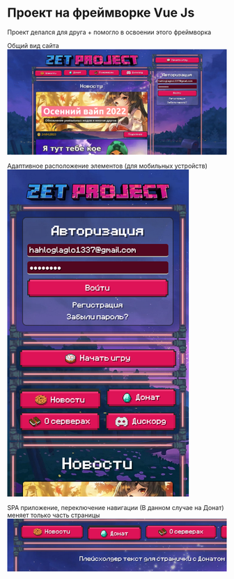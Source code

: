 # Проект на фреймворке Vue Js
Проект делался для друга + помогло в освоении этого фреймворка

Общий вид сайта
![Иллюстрация к проекту](https://github.com/nokoto6/vue_self_project/blob/main/source/full.png)

Адаптивное расположение элементов (для мобильных устройств)
![Иллюстрация к проекту](https://github.com/nokoto6/vue_self_project/blob/main/source/phone.png)

SPA приложение, переключение навигации (В данном случае на Донат) меняет только часть страницы
![Иллюстрация к проекту](https://github.com/nokoto6/vue_self_project/blob/main/source/spa.png)
